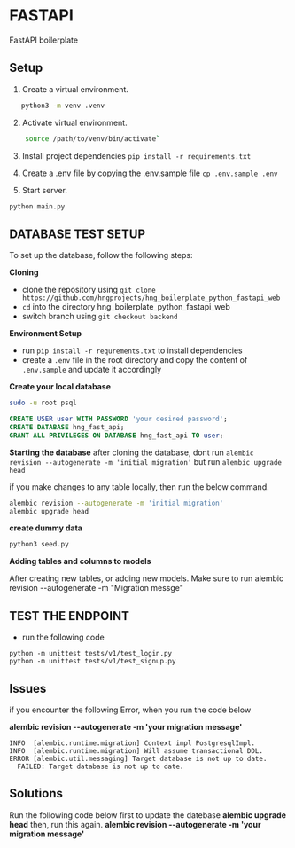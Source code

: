 # FASTAPI
FastAPI boilerplate

## Setup

1. Create a virtual environment.
 ```sh
    python3 -m venv .venv
 ```
2. Activate virtual environment.
```sh
    source /path/to/venv/bin/activate`
```
3. Install project dependencies `pip install -r requirements.txt`
4. Create a .env file by copying the .env.sample file
`cp .env.sample .env`

5. Start server.
 ```sh
 python main.py
```

## **DATABASE TEST SETUP**

To set up the database, follow the following steps:

**Cloning**
- clone the repository using `git clone https://github.com/hngprojects/hng_boilerplate_python_fastapi_web`
- `cd` into the directory hng_boilerplate_python_fastapi_web
- switch branch using `git checkout backend`

**Environment Setup**
- run `pip install -r requrements.txt` to install dependencies
- create a `.env` file in the root directory and copy the content of `.env.sample` and update it accordingly

**Create your local database**
```bash
sudo -u root psql
```
```sql
CREATE USER user WITH PASSWORD 'your desired password'; 
CREATE DATABASE hng_fast_api;
GRANT ALL PRIVILEGES ON DATABASE hng_fast_api TO user;
```

**Starting the database**
after cloning the database, dont run 
`alembic revision --autogenerate -m 'initial migration'`
but run
`alembic upgrade head`

if you make changes to any table locally, then run the below command.
```bash
alembic revision --autogenerate -m 'initial migration'
alembic upgrade head
```

**create dummy data**
```bash
python3 seed.py
```


**Adding tables and columns to models**

After creating new tables, or adding new models. Make sure to run alembic revision --autogenerate -m "Migration messge"

## TEST THE ENDPOINT
- run the following code
```
python -m unittest tests/v1/test_login.py
python -m unittest tests/v1/test_signup.py
```

## Issues
if you encounter the following Error, when you run the code below

**alembic revision --autogenerate -m 'your migration message'**

```
INFO  [alembic.runtime.migration] Context impl PostgresqlImpl.
INFO  [alembic.runtime.migration] Will assume transactional DDL.
ERROR [alembic.util.messaging] Target database is not up to date.
  FAILED: Target database is not up to date.
```

## Solutions
Run the following code below first to update the datebase
**alembic upgrade head**
then, run this again.
**alembic revision --autogenerate -m 'your migration message'**
